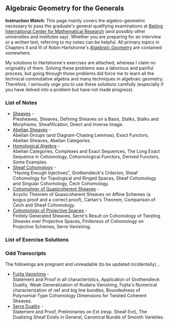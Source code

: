 ## Algebraic Geometry for the Generals

**Instruction Watch**: This page mainly covers the algebro-geometric necessary to pass the graduate's general qualifying examinations at [Beijing International Center for Mathematical Research](https://bicmr.pku.edu.cn) (and possibly other universities and institutes say). Whether you are preparing for an interview or a written test, referring to my notes can be helpful. All primary topics in Chapters II and III of Robin Hartshorne's [_Algebraic Geometry_](https://www.amazon.com/Algebraic-Geometry-Graduate-Texts-Mathematics/dp/0387902449) are contained somewhere.

My solutions to Hartshorne's exercises are attached, whereas I claim no originality of them. Solving these problems was a laborious and painful process, but going through those problems did force me to learn all the technical commutative algebra and many techniques in algebraic geometry. Therefore, I seriously urge you to use these solutions carefully (especially if you have delved into a problem but have not made progress).

### List of Notes

- [Sheaves](./genag-sheaves.pdf) - <br/>
  Presheaves, Sheaves, Defining Sheaves on a Basis, Stalks, Stalks and Morphisms, Sheafification, Direct and Inverse Image.
- [Abelian Sheaves](./genag-absh.pdf) - <br/>
  Abelian Groups (and Diagram-Chasing Lemmas), Exact Functors, Abelian Sheaves, Abelian Categories.
- [Homological Algebra](./genag-homalg.pdf) - <br/>
  Abelian Categories, Complexes and Exact Sequences, The Long Exact Sequence in Cohomology, Cohomological Functors, Derived Functors, Some Examples.
- [Sheaf Cohomology](./genag-shcohom.pdf) - <br/>
  "Having Enough Injectives", Grothendieck's Criterion, Sheaf Cohomology for Topological and Ringed Spaces, Sheaf Cohomology and Singular Cohomology, Čech Cohomology.
- [Cohomology of Quasicoherent Sheaves](./genag-qcohcohom.pdf) - <br/>
  Acyclic Theorem of Quasicoherent Sheaves on Affine Schemes (a bogus proof and a correct proof), Cartan's Theorem, Comparison of Čech and Sheaf Cohomology.
- [Cohomology of Projective Spaces](./genag-cohomserre.pdf) - <br/>
  Finitely Generated Sheaves, Serre's Result on Cohomology of Twisting Sheaves over Projective Spaces, Finiteness of Cohomology on Projective Schemes, Serre Vanishing.

### List of Exercise Solutions


### Odd Transcripts

The followings are pregnant and unreadable (to be updated incidentally)...

- [Fujita Vanishing](./genag-fujita.pdf) - <br/>
  Statement and Proof in all characteristics, Application of Grothendieck Duality, Weak Generalization of Kodaira Vanishing, Fujita's Numerical characterization of nef and big line bundles, Boundedness of Polynomial-Type Cohomology Dimensions for Twisted Coherent Sheaves.
- [Serre Duality](./genag-serreduality.pdf) - <br/>
  Statement and Proof, Preliminaries on Ext (resp. Sheaf-Ext), The Dualizing Sheaf Exists in General, Canonical Bundle of Smooth Varieties.
